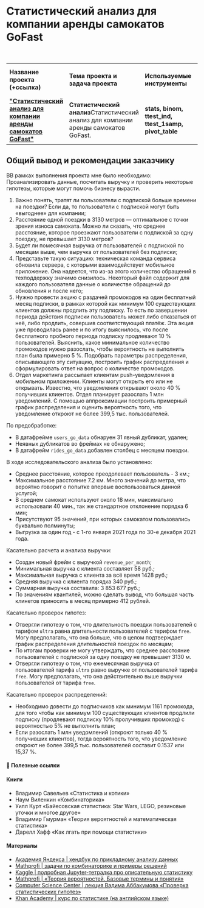 # Статистический анализ для компании аренды самокатов GoFast

<br/>
<table>
    <tr>
        <td><b>Название проекта (+ссылка)</b></td>
        <td><b>Тема проекта и задача проекта</b></td>
        <td><b>Используемые инструменты</b></td>
        <td><b>Темы инф. материалов и рекомендации ревьювера</b></td>
    </tr>
    <tr>
        <td><a href="https://github.com/DinoWithPython/ds_practicum_projects/blob/main/Статистический%20анализ%20для%20компании%20аренды%20самокатов%20GoFast/84841f63-9b12-4702-9bd2-2c4247cb8682.ipynb" target="_blank"><b>"Статистический анализ для компании аренды самокатов GoFast"</b></a></td>
        <td><b>Статистический анализ</b>Статистический анализ для компании аренды самокатов GoFast.</td>
        <td><b>stats, binom, ttest_ind, ttest_1samp, pivot_table</b></td>
        <td>Книги по распределениям, хедбук по статистике, множество статей</td>
    </tr>
</table>

## Общий вывод и рекомендации заказчику
ВВ рамках выполнения проекта мне было необходимо:    
Проанализировать данные, посчитать выручку и проверить некоторые гипотезы, которые могут помочь бизнесу вырасти.
1. Важно понять, тратят ли пользователи с подпиской больше времени на поездки? Если да, то пользователи с подпиской могут быть «выгоднее» для компании;
2. Расстояние одной поездки в 3130 метров — оптимальное с точки зрения износа самоката. Можно ли сказать, что среднее расстояние, которое проезжают пользователи с подпиской за одну поездку, не превышает 3130 метров?
3. Будет ли помесячная выручка от пользователей с подпиской по месяцам выше, чем выручка от пользователей без подписки;
4. Представьте такую ситуацию: техническая команда сервиса обновила сервера, с которыми взаимодействует мобильное приложение. Она надеется, что из-за этого количество обращений в техподдержку значимо снизилось. Некоторый файл содержит для каждого пользователя данные о количестве обращений до обновления и после него;
5. Нужно провести акцию с раздачей промокодов на один бесплатный месяц подписки, в рамках которой как минимум 100 существующих клиентов должны продлить эту подписку. То есть по завершении периода действия подписки пользователь может либо отказаться от неё, либо продлить, совершив соответствующий платёж. Эта акция уже проводилась ранее и по итогу выяснилось, что после бесплатного пробного периода подписку продлевают 10 % пользователей. Выяснить, какое минимальное количество промокодов нужно разослать, чтобы вероятность не выполнить план была примерно 5 %. Подобрать параметры распределения, описывающего эту ситуацию, построить график распределения и сформулировать ответ на вопрос о количестве промокодов.
6. Отдел маркетинга рассылает клиентам push-уведомления в мобильном приложении. Клиенты могут открыть его или не открывать. Известно, что уведомления открывают около 40 % получивших клиентов. Отдел планирует разослать 1 млн уведомлений. С помощью аппроксимации построить примерный график распределения и оценить вероятность того, что уведомление откроют не более 399,5 тыс. пользователей.    

По предобработке:    
* В датафрейме `users_go_data` обнаруен 31 явный дубликат, удален;
* Неявных дубликатов во фреймах не обнаружено;
* В датафрейм `rides_go_data` добавлен столбец с месяцем поездки.    

В ходе исследовательского анализа было установлено:   
* Среднее расстояние, которое преодолевает пользователь - 3 км.;
* Максимальное расстояние 7.2 км. Много значений до метра, что вероятно говорит о попытке впервые воспользоваться данной услугой;
* В среднем самокат используют около 18 мин, максимально использовали 40 мин., так же стандартное отклонение порядка 6 мин;
* Присутствуют 95 значений, при которых самокатом пользовались буквально полминуты;
* Выгрузка за один год - с 1-го января 2021 года по 30-е декабря 2021 года.    

Касательно расчета и анализа выручки:
* Создан новый фрейм с выручкой `revenue_per_month`;
* Минимальная выручка с клиента составляет 58 руб.;
* Максимальная выручка с клиента за всё время 1428 руб.;
* Средняя выручка с клиента порядка 340 руб.;
* Суммарная выручка составила: 3 853 677 руб.;
* По значениям квантилей, можно сделать вывод, что большая часть клинетов приносить в месяц примерно 412 рублей.    

Касательно проверок гипотез:
* Отвергли гипотезу о том, что длительность поездки пользователей с тарифом `ultra` равна длительности пользователей с терифом `free`. Могу предполагать, что она больше, что в целом подтверждает график распределения длительностей поездок по месяцам;
* По итогам проверки не могу утверждать, что среднее расстояние пользователей с подпиской за одну поездку не превышает 3130 м.
* Отвергли гипотезу о том, что ежемесячная выручка от пользователей тарифа `ultra` равно выручке от пользователей тарифа `free`. Могу предполагать, что она действительно выше выручки пользователей от тарифа `free`.    

Касательно проверок распределений:
* Необходимо довести до подписчиков как минимум 1161 промокода, для того чтобы как минимум 100 существующих клиентов продлили подписку (продлевают подписку 10% пролучивших промокод) с вероятностью 5% не выполнить план;
* Если разослать 1 млн уведомлений (откроют только 40 % получивших клиентов), тогда вероятность того, что уведомление откроют не более 399,5 тыс. пользователей составит 0.1537 или 15,37 %.
 
    
#### 📖 **Полезные ссылки**

#### Книги
* Владимир Савельев «Статистика и котики»
* Наум Виленкин «Комбинаторика»
* Уилл Курт «Байесовская статистика: Star Wars, LEGO, резиновые уточки и многое другое»
* Владимир Гмурман «Теория вероятностей и математическая статистика»
* Дарелл Хафф «Как лгать при помощи статистики»

#### Материалы
* [Академия Яндекса | хендбук по прикладному анализу данных](https://academy.yandex.ru/handbook/data-analysis)
* [Mathprofi | задачи по комбинаторике и примеры решений](http://mathprofi.ru/zadachi_po_kombinatorike_primery_reshenij.html)
* [Kaggle | подробная Jupyter-тетрадка про описательную статистику](https://www.kaggle.com/code/annalar/data-science-3-descriptive-statistics)
* [Mathprofi | «Теория вероятностей. Базовые термины и понятия»](http://mathprofi.ru/teorija_verojatnostei.html)
* [Computer Science Center | лекция Вадима Аббакумова «Проверка статистических гипотез»](https://youtu.be/01PL0UG6ah8?t=311)
* [Khan Academy | курс по статистике (на английском языке)](https://en.khanacademy.org/math/statistics-probability)
